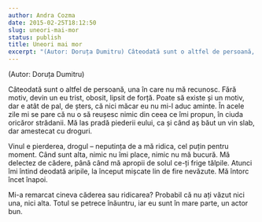 ```yaml
---
author: Andra Cozma
date: 2015-02-25T18:12:50
slug: uneori-mai-mor
status: publish
title: Uneori mai mor
excerpt: "(Autor: Doruța Dumitru) Câteodată sunt o altfel de persoană, una în care nu mă recunosc. Fără motiv, devin un eu  "
---
```

(Autor: Doruța Dumitru)

Câteodată sunt o altfel de persoană, una în care nu mă recunosc. Fără motiv, devin un eu trist, obosit, lipsit de forță. Poate să existe și un motiv, dar e atât de pal, de șters, că nici măcar eu nu mi-l aduc aminte. În acele zile mi se pare că nu o să reușesc nimic din ceea ce îmi propun, în ciuda oricăror strădanii. Mă las pradă piederii eului, ca și când aș băut un vin slab, dar amestecat cu droguri.

Vinul e pierderea, drogul – neputința de a mă ridica, cel puțin pentru moment. Când sunt alta, nimic nu îmi place, nimic nu mă bucură. Mă delectez de cădere, până când mă apropii de solul ce-ți frige tălpile. Atunci îmi întind deodată aripile, la început mișcate lin de fire nevăzute. Mă întorc încet înapoi.

Mi-a remarcat cineva căderea sau ridicarea? Probabil că nu ați văzut nici una, nici alta. Totul se petrece înăuntru, iar eu sunt în mare parte, un actor bun.
    